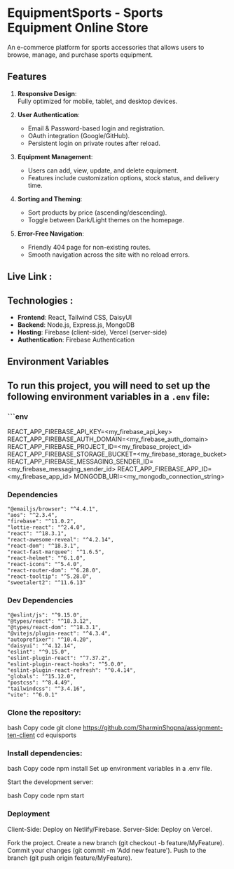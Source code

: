 # EquipmentSports - Sports Equipment Online Store  

An e-commerce platform for sports accessories that allows users to browse, manage, and purchase sports equipment.  

##  Features  

1. **Responsive Design**:  
   Fully optimized for mobile, tablet, and desktop devices.  

2. **User Authentication**:  
   - Email & Password-based login and registration.  
   - OAuth integration (Google/GitHub).  
   - Persistent login on private routes after reload.  

3. **Equipment Management**:  
   - Users can add, view, update, and delete equipment.  
   - Features include customization options, stock status, and delivery time.  

4. **Sorting and Theming**:  
   - Sort products by price (ascending/descending).  
   - Toggle between Dark/Light themes on the homepage.  

5. **Error-Free Navigation**:  
   - Friendly 404 page for non-existing routes.  
   - Smooth navigation across the site with no reload errors.  

## Live Link :  

[Visit the Live Website]:  https://assignment-ten-e538a.firebaseapp.com/  

##  Technologies  :

- **Frontend**: React, Tailwind CSS, DaisyUI  
- **Backend**: Node.js, Express.js, MongoDB  
- **Hosting**: Firebase (client-side), Vercel (server-side)  
- **Authentication**: Firebase Authentication  

##  Environment Variables  

## To run this project, you will need to set up the following environment variables in a `.env` file:  

### ```env
REACT_APP_FIREBASE_API_KEY=<my_firebase_api_key>
REACT_APP_FIREBASE_AUTH_DOMAIN=<my_firebase_auth_domain>
REACT_APP_FIREBASE_PROJECT_ID=<my_firebase_project_id>
REACT_APP_FIREBASE_STORAGE_BUCKET=<my_firebase_storage_bucket>
REACT_APP_FIREBASE_MESSAGING_SENDER_ID=<my_firebase_messaging_sender_id>
REACT_APP_FIREBASE_APP_ID=<my_firebase_app_id>
MONGODB_URI=<my_mongodb_connection_string>

### Dependencies
    "@emailjs/browser": "^4.4.1",
    "aos": "^2.3.4",
    "firebase": "^11.0.2",
    "lottie-react": "^2.4.0",
    "react": "^18.3.1",
    "react-awesome-reveal": "^4.2.14",
    "react-dom": "^18.3.1",
    "react-fast-marquee": "^1.6.5",
    "react-helmet": "^6.1.0",
    "react-icons": "^5.4.0",
    "react-router-dom": "^6.28.0",
    "react-tooltip": "^5.28.0",
    "sweetalert2": "^11.6.13"

   ### Dev Dependencies
    "@eslint/js": "^9.15.0",
    "@types/react": "^18.3.12",
    "@types/react-dom": "^18.3.1",
    "@vitejs/plugin-react": "^4.3.4",
    "autoprefixer": "^10.4.20",
    "daisyui": "^4.12.14",
    "eslint": "^9.15.0",
    "eslint-plugin-react": "^7.37.2",
    "eslint-plugin-react-hooks": "^5.0.0",
    "eslint-plugin-react-refresh": "^0.4.14",
    "globals": "^15.12.0",
    "postcss": "^8.4.49",
    "tailwindcss": "^3.4.16",
    "vite": "^6.0.1"
  
  

### Clone the repository:

bash
Copy code
git clone https://github.com/SharminShopna/assignment-ten-client
cd equisports
### Install dependencies:

bash
Copy code
npm install
Set up environment variables in a .env file.

Start the development server:

bash
Copy code
npm start
### Deployment
Client-Side: Deploy on Netlify/Firebase.
Server-Side: Deploy on Vercel.


Fork the project.
Create a new branch (git checkout -b feature/MyFeature).
Commit your changes (git commit -m 'Add new feature').
Push to the branch (git push origin feature/MyFeature).